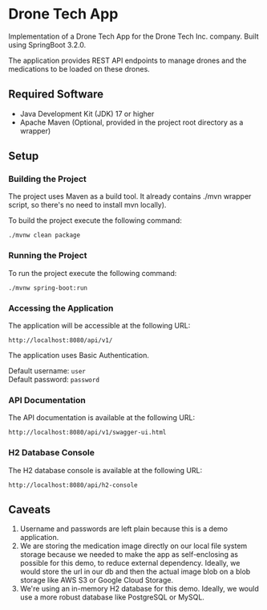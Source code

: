 # Drone Tech App

Implementation of a Drone Tech App for the Drone Tech Inc. company. Built using SpringBoot 3.2.0.

The application provides REST API endpoints to manage drones and the medications to be loaded on these drones.

## Required Software
* Java Development Kit (JDK) 17 or higher
* Apache Maven (Optional, provided in the project root directory as a wrapper)

## Setup
### Building the Project
The project uses Maven as a build tool. It already contains ./mvn wrapper script, so there's no need to install mvn locally).

To build the project execute the following command:

```./mvnw clean package```

### Running the Project
To run the project execute the following command:

```./mvnw spring-boot:run```

### Accessing the Application
The application will be accessible at the following URL:

```http://localhost:8080/api/v1/```

The application uses Basic Authentication.

Default username: `user` <br>
Default password: `password`

### API Documentation
The API documentation is available at the following URL:

```http://localhost:8080/api/v1/swagger-ui.html```

### H2 Database Console
The H2 database console is available at the following URL:

```http://localhost:8080/api/h2-console```


## Caveats
1. Username and passwords are left plain because this is a demo application.
2. We are storing the medication image directly on our local file system storage because we needed to make the app as self-enclosing as possible for this demo, to reduce external dependency. Ideally, we would store the url in our db and then the actual image blob on a blob storage like AWS S3 or Google Cloud Storage.
3. We're using an in-memory H2 database for this demo. Ideally, we would use a more robust database like PostgreSQL or MySQL.

